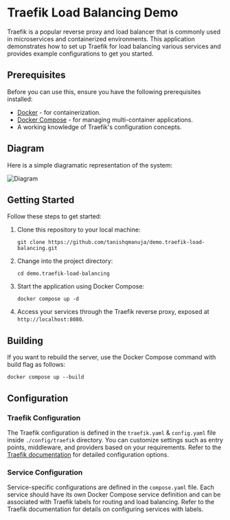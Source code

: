 # Traefik Load Balancing Demo

Traefik is a popular reverse proxy and load balancer that is commonly used in microservices and containerized environments. This application demonstrates how to set up Traefik for load balancing various services and provides example configurations to get you started.

## Prerequisites

Before you can use this, ensure you have the following prerequisites installed:

- [Docker](https://www.docker.com/) - for containerization.
- [Docker Compose](https://docs.docker.com/compose/) - for managing multi-container applications.
- A working knowledge of Traefik's configuration concepts.

## Diagram

Here is a simple diagramatic representation of the system:

![Diagram](https://raw.github.com/tanishqmanuja/demo.traefik-load-balancing/main/docs/assets/diagram.png?maxAge=2592000)

## Getting Started

Follow these steps to get started:

1. Clone this repository to your local machine:

   ```shell
   git clone https://github.com/tanishqmanuja/demo.traefik-load-balancing.git
   ```

2. Change into the project directory:

   ```shell
   cd demo.traefik-load-balancing
   ```

3. Start the application using Docker Compose:

   ```shell
   docker compose up -d
   ```

4. Access your services through the Traefik reverse proxy, exposed at `http://localhost:8080`.

## Building

If you want to rebuild the server, use the Docker Compose command with build flag as follows:

```shell
docker compose up --build
```

## Configuration

### Traefik Configuration

The Traefik configuration is defined in the `traefik.yaml` & `config.yaml` file inside `./config/traefik` directory. You can customize settings such as entry points, middleware, and providers based on your requirements. Refer to the [Traefik documentation](https://doc.traefik.io/traefik/) for detailed configuration options.

### Service Configuration

Service-specific configurations are defined in the `compose.yaml` file. Each service should have its own Docker Compose service definition and can be associated with Traefik labels for routing and load balancing. Refer to the Traefik documentation for details on configuring services with labels.
